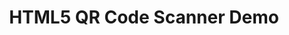 ---
layout: research/html5qrcode-test09142021/layout
title: HTML5 QR Code Scanner Demo
permalink: /research/html5qrcode-test09142021
description: "Demo of a cross platform HTML5 QR Code scanner"
---